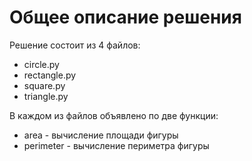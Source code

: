 # Общее описание решения

Решение состоит из 4 файлов:
- circle.py
- rectangle.py
- square.py
- triangle.py

В каждом из файлов объявлено по две функции:
- area - вычисление площади фигуры
- perimeter - вычисление периметра фигуры
